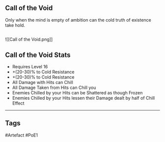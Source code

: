 ## Call of the Void
Only when the mind is empty of ambition
can the cold truth of existence take hold.
##
![[Call of the Void.png]]
## Call of the Void Stats
- Requires Level 16
- +(20-30)% to Cold Resistance
- +(20-30)% to Cold Resistance
- All Damage with Hits can Chill
- All Damage Taken from Hits can Chill you
- Enemies Chilled by your Hits can be Shattered as though Frozen
- Enemies Chilled by your Hits lessen their Damage dealt by half of Chill Effect


---
## Tags
#Artefact
#PoE1